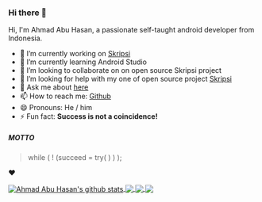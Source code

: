 ### Hi there 👋

<!--
**eby8zevin/eby8zevin** is a ✨ _special_ ✨ repository because its `README.md` (this file) appears on your GitHub profile.

Here are some ideas to get you started:
-->

Hi, I'm Ahmad Abu Hasan, a passionate self-taught android developer from Indonesia.

- 🔭 I’m currently working on [Skripsi](https://github.com/eby8zevin/skripsi)
- 🌱 I’m currently learning Android Studio
- 👯 I’m looking to collaborate on on open source Skripsi project
- 🤔 I’m looking for help with my one of open source project [Skripsi](https://github.com/eby8zevin/skripsi)
- 💬 Ask me about [here](https://github.com/eby8zevin/eby8zevin/issues)
- 📫 How to reach me: [Github](https://github.com/eby8zevin)
- 😄 Pronouns: He / him
- ⚡ Fun fact: **Success is not a coincidence!**

##### MOTTO
> while ( ! (succeed = try( ) ) );

:heart:

<a href="https://github.com/eby8zevin/github-readme-stats">
  <img align="center" src="https://github-readme-stats.vercel.app/api?username=eby8zevin&show_icons=true&theme=dark" alt="Ahmad Abu Hasan's github stats" />
</a>
<a href="https://github.com/eby8zevin/github-readme-stats">
  <!-- Change the `github-readme-stats.eby8zevin.vercel.app` to `github-readme-stats.vercel.app`  -->
  <img align="center" src="https://github-readme-stats.vercel.app/api/top-langs/?username=eby8zevin&layout=compact&theme=dark" />
</a>

<a href="https://github.com/eby8zevin/skripsi">
  <!-- Change the `github-readme-stats.eby8zevin.vercel.app` to `github-readme-stats.vercel.app`  -->
  <img align="center" src="https://github-readme-stats.vercel.app/api/pin/?username=eby8zevin&repo=Skripsi&theme=dark" />
</a>    
<a href="https://eby8zevin.github.io">
  <!-- Change the `github-readme-stats.eby8zevin.vercel.app` to `github-readme-stats.vercel.app`  -->
  <img align="center" src="https://github-readme-stats.vercel.app/api/pin/?username=eby8zevin&repo=eby8zevin.github.io&theme=dark" />
</a>
